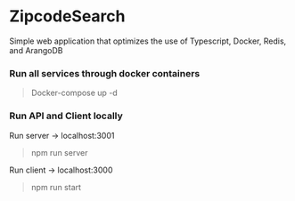 # ZipcodeSearch
Simple web application that optimizes the use of Typescript, Docker, Redis, and ArangoDB

### Run all services through docker containers

> Docker-compose up -d

### Run API and Client locally
Run server -> localhost:3001
> npm run server

Run client -> localhost:3000
> npm run start
